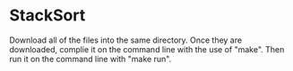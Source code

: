 # StackSort
Download all of the files into the same directory. Once they are downloaded, complie it on the command line with the use of "make". Then run it on the command line with "make run".
